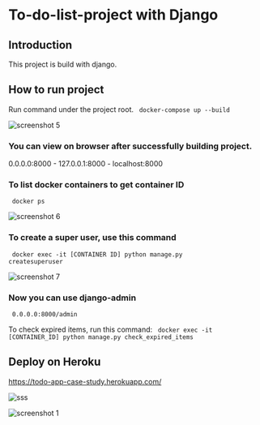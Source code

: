 # To-do-list-project with Django

## Introduction
This project is build with django. 

## How to run project
Run command under the project root.
<code> docker-compose up --build </code>

![screenshot 5](https://user-images.githubusercontent.com/73230039/115119813-f8acc780-9fb2-11eb-8004-686bd59c652c.jpg)

### You can view on browser after successfully building project.
0.0.0.0:8000 - 
127.0.0.1:8000 - 
localhost:8000

### To list docker containers to get container ID
 <code> docker ps </code>

![screenshot 6](https://user-images.githubusercontent.com/73230039/115119874-40335380-9fb3-11eb-9761-ad7ddaa54a8b.jpg)

### To create a super user, use this command
<code> docker exec -it [CONTAINER ID] python manage.py createsuperuser </code>

![screenshot 7](https://user-images.githubusercontent.com/73230039/115119934-8a1c3980-9fb3-11eb-9b8d-3165f7441203.jpg)

### Now you can use django-admin
<code> 0.0.0.0:8000/admin </code>

To check expired items, run this command:
<code> docker exec -it [CONTAINER_ID] python manage.py check_expired_items </code>

## Deploy on Heroku
https://todo-app-case-study.herokuapp.com/

![sss](https://user-images.githubusercontent.com/73230039/118378249-22213900-b5db-11eb-90ab-2fe0d882929c.jpg)

![screenshot 1](https://user-images.githubusercontent.com/73230039/118394431-5c2b2300-b64d-11eb-8ea1-41f6f3211b0a.jpg)
